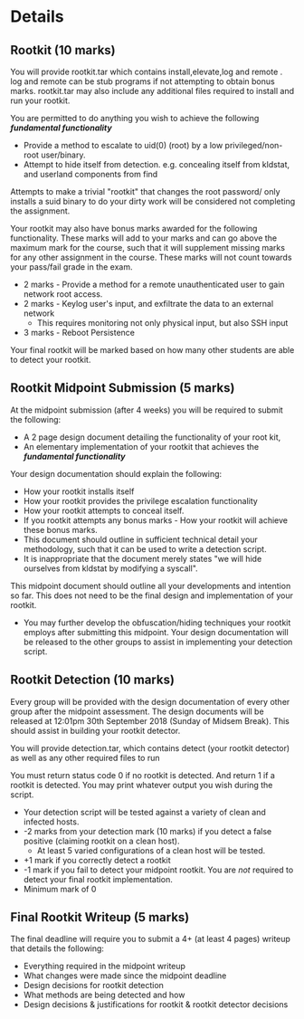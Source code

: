 # Details

## Rootkit (10 marks)

You will provide rootkit.tar which contains install,elevate,log and remote . log and remote can be stub programs if not attempting to obtain bonus marks. rootkit.tar may also include any additional files required to install and run your rootkit.

You are permitted to do anything you wish to achieve the following ___fundamental functionality___

* Provide a method to escalate to uid(0) (root) by a low privileged/non-root user/binary.
* Attempt to hide itself from detection. e.g. concealing itself from kldstat, and userland components from find

Attempts to make a trivial "rootkit" that changes the root password/ only installs a suid binary to do your dirty work will be considered not completing the assignment.

Your rootkit may also have bonus marks awarded for the following functionality. These marks will add to your marks and can go above the maximum mark for the course, such that it will supplement missing marks for any other assignment in the course. These marks will not count towards your pass/fail grade in the exam.

* 2 marks - Provide a method for a remote unauthenticated user to gain network root access.
* 2 marks - Keylog user's input, and exfiltrate the data to an external network
    * This requires monitoring not only physical input, but also SSH input
* 3 marks - Reboot Persistence

Your final rootkit will be marked based on how many other students are able to detect your rootkit.

## Rootkit Midpoint Submission (5 marks)

At the midpoint submission (after 4 weeks) you will be required to submit the following:

* A 2 page design document detailing the functionality of your root kit,
* An elementary implementation of your rootkit that achieves the ___fundamental functionality___

Your design documentation should explain the following:
* How your rootkit installs itself
* How your rootkit provides the privilege escalation functionality
* How your rootkit attempts to conceal itself.
* If you rootkit attempts any bonus marks - How your rootkit will achieve these bonus marks.
* This document should outline in sufficient technical detail your methodology, such that it can be used to write a detection script.
* It is inappropriate that the document merely states "we will hide ourselves from kldstat by modifying a syscall".

This midpoint document should outline all your developments and intention so far. This does not need to be the final design and implementation of your rootkit.
* You may further develop the obfuscation/hiding techniques your rootkit employs after submitting this midpoint.
Your design documentation will be released to the other groups to assist in implementing your detection script.

## Rootkit Detection (10 marks)

Every group will be provided with the design documentation of every other group after the midpoint assessment. The design documents will be released at 12:01pm 30th September 2018 (Sunday of Midsem Break). This should assist in building your rootkit detector.

You will provide detection.tar, which contains detect (your rootkit detector) as well as any other required files to run

You must return status code 0 if no rootkit is detected. And return 1 if a rootkit is detected. You may print whatever output you wish during the script.

* Your detection script will be tested against a variety of clean and infected hosts.
* -2 marks from your detection mark (10 marks) if you detect a false positive (claiming rootkit on a clean host).
    * At least 5 varied configurations of a clean host will be tested.
* +1 mark if you correctly detect a rootkit
* -1 mark if you fail to detect your midpoint rootkit. You are *not* required to detect your final rootkit implementation.
* Minimum mark of 0

## Final Rootkit Writeup (5 marks)

The final deadline will require you to submit a 4+ (at least 4 pages) writeup that details the following:

* Everything required in the midpoint writeup
* What changes were made since the midpoint deadline
* Design decisions for rootkit detection
* What methods are being detected and how
* Design decisions & justifications for rootkit & rootkit detector decisions
